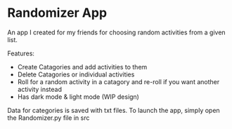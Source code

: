 # Randomizer App
An app I created for my friends for choosing random activities from a given list. 

Features:
* Create Catagories and add activities to them
* Delete Catagories or individual activities
* Roll for a random activity in a catagory and re-roll if you want another activity instead
* Has dark mode & light mode (WIP design)

Data for categories is saved with txt files. 
To launch the app, simply open the Randomizer.py file in src

